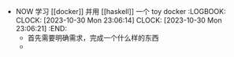 - NOW 学习 [[docker]] 并用 [[haskell]] 一个 toy docker
  :LOGBOOK:
  CLOCK: [2023-10-30 Mon 23:06:14]
  CLOCK: [2023-10-30 Mon 23:06:21]
  :END:
	- 首先需要明确需求，完成一个什么样的东西
	-